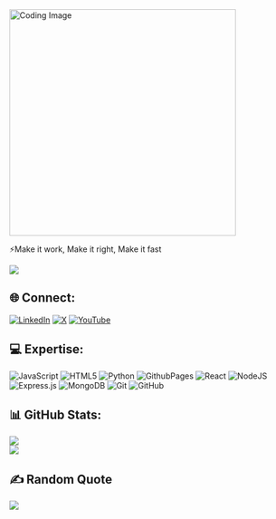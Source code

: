 <img alt="Coding Image" width="400" src="https://38.media.tumblr.com/a401eaca1220428dc37379cbd7312e16/tumblr_nv44lndz1l1u6xnmoo1_1280.gif">

⚡Make it work, Make it right, Make it fast

[![](https://visitcount.itsvg.in/api?id=yadu247&icon=0&color=8)](https://visitcount.itsvg.in)

## 🌐 Connect:
[![LinkedIn](https://img.shields.io/badge/LinkedIn-%230077B5.svg?logo=linkedin&logoColor=white)](https://linkedin.com/in/yadukrishnan247) [![X](https://img.shields.io/badge/X-black.svg?logo=X&logoColor=white)](https://x.com/el_yadu) [![YouTube](https://img.shields.io/badge/YouTube-%23FF0000.svg?logo=YouTube&logoColor=white)](https://youtube.com/@yadu247) 

## 💻 Expertise:
![JavaScript](https://img.shields.io/badge/javascript-%23323330.svg?style=for-the-badge&logo=javascript&logoColor=%23F7DF1E) ![HTML5](https://img.shields.io/badge/html5-%23E34F26.svg?style=for-the-badge&logo=html5&logoColor=white) ![Python](https://img.shields.io/badge/python-3670A0?style=for-the-badge&logo=python&logoColor=ffdd54) ![GithubPages](https://img.shields.io/badge/github%20pages-121013?style=for-the-badge&logo=github&logoColor=white) ![React](https://img.shields.io/badge/react-%2320232a.svg?style=for-the-badge&logo=react&logoColor=%2361DAFB) ![NodeJS](https://img.shields.io/badge/node.js-6DA55F?style=for-the-badge&logo=node.js&logoColor=white) ![Express.js](https://img.shields.io/badge/express.js-%23404d59.svg?style=for-the-badge&logo=express&logoColor=%2361DAFB) ![MongoDB](https://img.shields.io/badge/MongoDB-%234ea94b.svg?style=for-the-badge&logo=mongodb&logoColor=white) ![Git](https://img.shields.io/badge/git-%23F05033.svg?style=for-the-badge&logo=git&logoColor=white) ![GitHub](https://img.shields.io/badge/github-%23121011.svg?style=for-the-badge&logo=github&logoColor=white)

## 📊 GitHub Stats:
![](https://github-readme-streak-stats.herokuapp.com/?user=yadu247&theme=dark&hide_border=false)<br/>
![](https://github-readme-stats.vercel.app/api/top-langs/?username=yadu247&theme=dark&hide_border=false&include_all_commits=true&count_private=true&layout=compact)

## ✍️ Random Quote
![](https://quotes-github-readme.vercel.app/api?type=horizontal&theme=dark)
